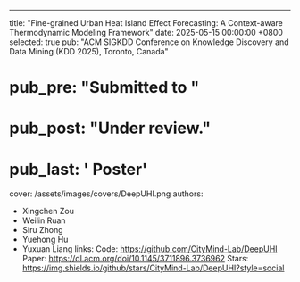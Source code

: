 ---
title: "Fine-grained Urban Heat Island Effect Forecasting: A Context-aware Thermodynamic Modeling Framework"
date: 2025-05-15 00:00:00 +0800
selected: true
pub:            "ACM SIGKDD Conference on Knowledge Discovery and Data Mining (KDD 2025), Toronto, Canada"
# pub_pre:        "Submitted to "
# pub_post: "Under review."
# pub_last: ' <span class="badge badge-pill badge-publication badge-warning">Poster</span>'

cover: /assets/images/covers/DeepUHI.png
authors:
  - Xingchen Zou
  - Weilin Ruan
  - Siru Zhong
  - Yuehong Hu
  - Yuxuan Liang
links:
  Code: https://github.com/CityMind-Lab/DeepUHI
  Paper: https://dl.acm.org/doi/10.1145/3711896.3736962
  Stars: https://img.shields.io/github/stars/CityMind-Lab/DeepUHI?style=social
